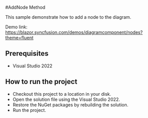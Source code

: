 #AddNode Method

This sample demonstrate how to add a node to the diagram. 

Demo link:
https://blazor.syncfusion.com/demos/diagramcomponent/nodes?theme=fluent


## Prerequisites

* Visual Studio 2022

## How to run the project

* Checkout this project to a location in your disk.
* Open the solution file using the Visual Studio 2022.
* Restore the NuGet packages by rebuilding the solution.
* Run the project.
